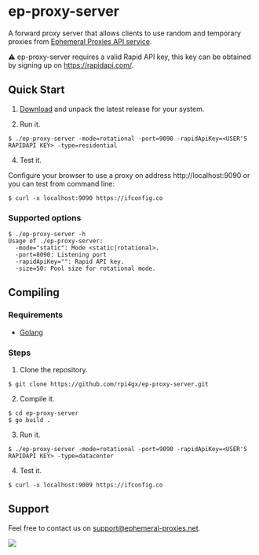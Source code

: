 # ep-proxy-server

A forward proxy server that allows clients to use random and temporary proxies from [Ephemeral Proxies API service](https://www.ephemeral-proxies.net/).

:warning: ep-proxy-server requires a valid Rapid API key, this key can be obtained by signing up on https://rapidapi.com/.

## Quick Start

1. [Download](https://github.com/rpi4gx/ep-proxy-server/releases) and unpack the latest release for your system.

2. Run it.
```
$ ./ep-proxy-server -mode=rotational -port=9090 -rapidApiKey=<USER'S RAPIDAPI KEY> -type=residential
````

4. Test it.

Configure your browser to use a proxy on address http://localhost:9090 or you can test from command line:
```
$ curl -x localhost:9090 https://ifconfig.co
```

### Supported options
```
$ ./ep-proxy-server -h
Usage of ./ep-proxy-server:
  -mode="static": Mode <static|rotational>.
  -port=8090: Listening port
  -rapidApiKey="": Rapid API key.
  -size=50: Pool size for rotational mode.
```

## Compiling
### Requirements
* [Golang](https://go.dev/doc/install)

### Steps
1. Clone the repository.
```
$ git clone https://github.com/rpi4gx/ep-proxy-server.git
```
2. Compile it.
```
$ cd ep-proxy-server
$ go build .
```
3. Run it.
```
$ ./ep-proxy-server -mode=rotational -port=9090 -rapidApiKey=<USER'S RAPIDAPI KEY> -type=datacenter
```
4. Test it.
```
$ curl -x localhost:9009 https://ifconfig.co
```

## Support

Feel free to contact us on support@ephemeral-proxies.net.

![](https://tip.ep-proxy.net/t/github-ep-proxy-server)
